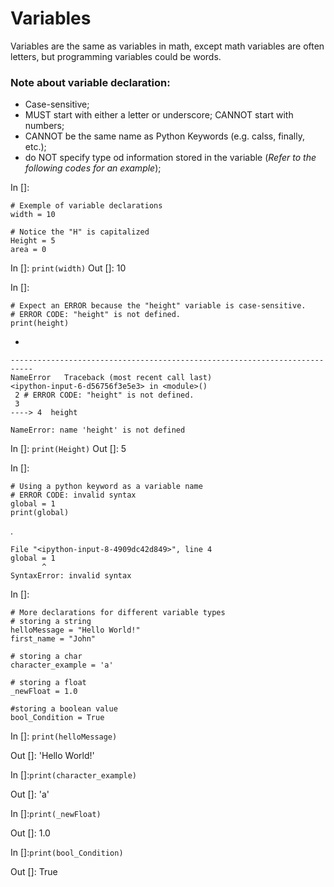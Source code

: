 # Variables
  Variables are the same as variables in math, except math variables are often letters, but programming variables could be words.

### Note about variable declaration:
 - Case-sensitive;
 - MUST start with either a letter or underscore; CANNOT start with numbers;
 - CANNOT be the same name as Python Keywords (e.g. calss, finally, etc.);
 - do NOT specify type od information stored in the variable (*Refer to the following codes for an example*);

In []: 

    # Exemple of variable declarations
    width = 10
    	 
    # Notice the "H" is capitalized
    Height = 5
    area = 0
In []: `print(width)`
Out []: 10

In []:

    # Expect an ERROR because the "height" variable is case-sensitive.
    # ERROR CODE: "height" is not defined.
    print(height)
-

    ---------------------------------------------------------------------------
    NameError   Traceback (most recent call last)
    <ipython-input-6-d56756f3e5e3> in <module>()
     2 # ERROR CODE: "height" is not defined.
     3 
    ----> 4  height
    
    NameError: name 'height' is not defined

In []: `print(Height)`
Out []: 5

In []: 

    # Using a python keyword as a variable name
    # ERROR CODE: invalid syntax
    global = 1
    print(global)
.

    File "<ipython-input-8-4909dc42d849>", line 4
	global = 1
           ^
	SyntaxError: invalid syntax

In []:

    # More declarations for different variable types
	# storing a string
	helloMessage = "Hello World!"
	first_name = "John"
	
	# storing a char
	character_example = 'a'
	
	# storing a float
	_newFloat = 1.0
	
	#storing a boolean value
	bool_Condition = True
	
In []: `print(helloMessage)`

Out []: 'Hello World!'

In []:`print(character_example)`

Out []: 'a'

In []:`print(_newFloat)`

Out []: 1.0

In []:`print(bool_Condition)`

Out []: True	
